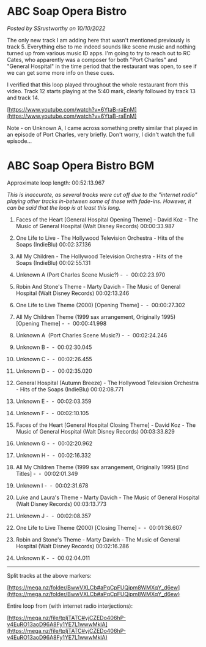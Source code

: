# ABC Soap Opera Bistro

*Posted by SSrustworthy on 10/10/2022*

The only new track I am adding here that wasn't mentioned previously is track 5. Everything else to me indeed sounds like scene music and nothing turned up from various music ID apps. I'm going to try to reach out to RC Cates, who apparently was a composer for both "Port Charles" and "General Hospital" in the time period that the restaurant was open, to see if we can get some more info on these cues.

I verified that this loop played throughout the whole restaurant from this video. Track 12 starts playing at the 5:40 mark, clearly followed by track 13 and track 14.

[https://www.youtube.com/watch?v=6YtaB-raEnM](https://www.youtube.com/watch?v=6YtaB-raEnM)

Note - on Unknown A, I came across something pretty similar that played in an episode of Port Charles, very briefly. Don't worry, I didn't watch the full episode...

# **ABC Soap Opera Bistro BGM**

Approximate loop length: 00:52:13.967

*This is inaccurate, as several tracks were cut off due to the "internet radio" playing other tracks in-between some of these with fade-ins. However, it can be said that the loop is at least this long.*

1. Faces of the Heart [General Hospital Opening Theme] - David Koz - The Music of General Hospital (Walt Disney Records) 00:00:33.987

2. One Life to Live - The Hollywood Television Orchestra - Hits of the Soaps (IndieBlu) 00:02:37.136

3. All My Children - The Hollywood Television Orchestra - Hits of the Soaps (IndieBlu) 00:02:55.131

4. Unknown A (Port Charles Scene Music?) -  -  00:02:23.970

5. Robin And Stone's Theme - Marty Davich - The Music of General Hospital (Walt Disney Records) 00:02:13.246

6. One Life to Live Theme (2000) [Opening Theme] -  -  00:00:27.302

7. All My Children Theme (1999 sax arrangement, Originally 1995) [Opening Theme] -  -  00:00:41.998

8. Unknown A  (Port Charles Scene Music?) -  -  00:02:24.246

9. Unknown B -  -  00:02:30.045

10. Unknown C -  -  00:02:26.455

11. Unknown D -  -  00:02:35.020

12. General Hospital (Autumn Breeze) - The Hollywood Television Orchestra - Hits of the Soaps (IndieBlu) 00:02:08.771

13. Unknown E -  -  00:02:03.359

14. Unknown F -  -  00:02:10.105

15. Faces of the Heart [General Hospital Closing Theme] - David Koz - The Music of General Hospital (Walt Disney Records) 00:03:33.829

16. Unknown G -  -  00:02:20.962

17. Unknown H -  -  00:02:16.332

18. All My Children Theme (1999 sax arrangement, Originally 1995) [End Titles] -  -  00:02:01.349

19. Unknown I -  -  00:02:31.678

20. Luke and Laura's Theme - Marty Davich - The Music of General Hospital (Walt Disney Records) 00:03:13.773

21. Unknown J -  -  00:02:08.357

22. One Life to Live Theme (2000) [Closing Theme] -  -  00:01:36.607

23. Robin and Stone's Theme - Marty Davich - The Music of General Hospital (Walt Disney Records) 00:02:16.286

24. Unknown K -  -  00:02:04.011

---

Split tracks at the above markers:

[https://mega.nz/folder/BwwVXLCb#aPqCpFUQipm8WMXqY_d6ew](https://mega.nz/folder/BwwVXLCb#aPqCpFUQipm8WMXqY_d6ew)

Entire loop from (with internet radio interjections):

[https://mega.nz/file/tpIjTATC#yjCZEDo406hP-v4EuRO13aoD96A8Fy1YE7L1wwwMklA](https://mega.nz/file/tpIjTATC#yjCZEDo406hP-v4EuRO13aoD96A8Fy1YE7L1wwwMklA)